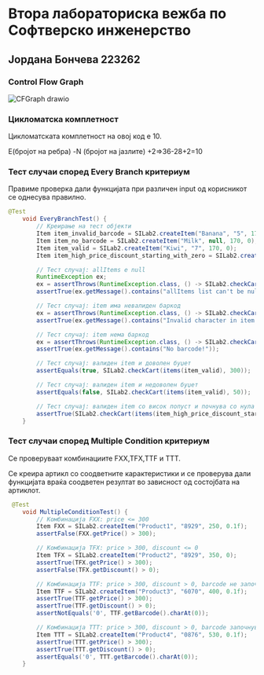 # Втора лабораториска вежба по Софтверско инженерство
## Јордана Бончева 223262
### Control Flow Graph
![CFGraph drawio](https://github.com/jbonceva/SI_2024_lab2_223262/assets/166951079/59df56f7-7797-4655-8ee9-086a2a8d650d)


### Цикломатска комплетност

Цикломатската комплетност на овој код е 10.

Е(бројот на ребра) -N (бројот на јазлите) +2=>36-28+2=10

### Тест случаи според Every Branch критериум

Правиме проверка дали функцијата при различен input од корисникот се однесува правилно.
```java
@Test
    void EveryBranchTest() {
        // Креирање на тест објекти
        Item item_invalid_barcode = SILab2.createItem("Banana", "5", 170, 0);
        Item item_no_barcode = SILab2.createItem("Milk", null, 170, 0);
        Item item_valid = SILab2.createItem("Kiwi", "7", 170, 0);
        Item item_high_price_discount_starting_with_zero = SILab2.createItem("Sugar", "900g", 550, 0.1f);

        // Тест случај: allItems е null
        RuntimeException ex;
        ex = assertThrows(RuntimeException.class, () -> SILab2.checkCart(null, 0));
        assertTrue(ex.getMessage().contains("allItems list can't be null!"));

        // Тест случај: item има невалиден баркод
        ex = assertThrows(RuntimeException.class, () -> SILab2.checkCart(items(item_invalid_barcode), 0));
        assertTrue(ex.getMessage().contains("Invalid character in item barcode!"));

        // Тест случај: item нема баркод
        ex = assertThrows(RuntimeException.class, () -> SILab2.checkCart(items(item_no_barcode), 0));
        assertTrue(ex.getMessage().contains("No barcode!"));

        // Тест случај: валиден item и доволен буџет
        assertEquals(true, SILab2.checkCart(items(item_valid), 300));

        // Тест случај: валиден item и недоволен буџет
        assertEquals(false, SILab2.checkCart(items(item_valid), 50));

        // Тест случај: валиден item со висок попуст и почнува со нула баркод
        assertTrue(SILab2.checkCart(items(item_high_price_discount_starting_with_zero), 1000));
    }
 ```
### Тест случаи според Multiple Condition критериум
Се проверуваат комбинациите FXX,TFX,TTF и TTT.

Се креира артикл со соодветните карактеристики и се проверува дали функцијата враќа соодветен резултат во зависност од состојбата на артиклот.

```java
 @Test
    void MultipleConditionTest() {
        // Комбинација FXX: price <= 300
        Item FXX = SILab2.createItem("Product1", "8929", 250, 0.1f);
        assertFalse(FXX.getPrice() > 300);

        // Комбинација TFX: price > 300, discount <= 0
        Item TFX = SILab2.createItem("Product2", "8929", 350, 0);
        assertTrue(TFX.getPrice() > 300);
        assertFalse(TFX.getDiscount() > 0);

        // Комбинација TTF: price > 300, discount > 0, barcode не започнува со '0'
        Item TTF = SILab2.createItem("Product3", "6070", 400, 0.1f);
        assertTrue(TTF.getPrice() > 300);
        assertTrue(TTF.getDiscount() > 0);
        assertNotEquals('0', TTF.getBarcode().charAt(0));

        // Комбинација TTT: price > 300, discount > 0, barcode започнува со '0'
        Item TTT = SILab2.createItem("Product4", "0876", 530, 0.1f);
        assertTrue(TTT.getPrice() > 300);
        assertTrue(TTT.getDiscount() > 0);
        assertEquals('0', TTT.getBarcode().charAt(0));
    }
 ```
